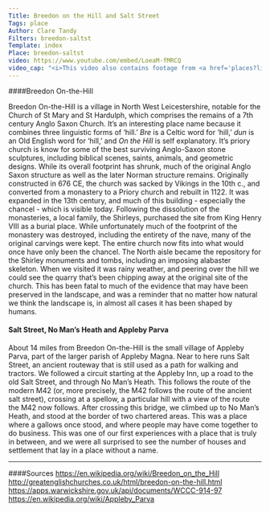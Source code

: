 ```yaml
---
Title: Breedon on the Hill and Salt Street
Tags: place
Author: Clare Tandy
Filters: breedon-saltst
Template: index
Place: breedon-saltst
video: https://www.youtube.com/embed/LoeaM-fMRCQ
video_cap: "<i>This video also contains footage from <a href='places?lincoln'>Lincoln</a></i>"
---
```



####Breedon On-the-Hill

Breedon On-the-Hill is a village in North West Leicestershire, notable for the Church of St Mary and St Hardulph, which comprises the remains of a 7th century Anglo Saxon Church. It’s an interesting place name because it combines three linguistic forms of ‘hill.’ _Bre_ is a Celtic word for ‘hill,’ _dun_ is an Old English word for ‘hill,’ and _On the Hill_ is self explanatory. 
It’s priory church is know for some of the best surviving Anglo-Saxon stone sculptures, including biblical scenes, saints, animals, and geometric designs. While its overall footprint has shrunk, much of the original Anglo Saxon structure as well as the later Norman structure remains. Originally constructed in 676 CE, the church was sacked by Vikings in the 10th c., and converted from a monastery to a Priory church and rebuilt in 1122. It was expanded in the 13th century, and much of this building - especially the chancel - which is visible today.
Following the dissolution of the monasteries, a local family, the Shirleys, purchased the site from King Henry VIII as a burial place. While unfortunately much of the footprint of the monastery was destroyed, including the entirety of the nave, many of the original carvings were kept. The entire church now fits into what would once have only been the chancel. The North aisle became the repository for the Shirley monuments and tombs, including an imposing alabaster skeleton. 
When we visited it was rainy weather, and peering over the hill we could see the quarry that’s been chipping away at the original site of the church. This has been fatal to much of the evidence that may have been preserved in the landscape, and was a reminder that no matter how natural we think the landscape is, in almost all cases it has been shaped by humans.

#### Salt Street, No Man’s Heath and Appleby Parva

About 14 miles from Breedon On-the-Hill is the small village of Appleby Parva, part of the larger parish of Appleby Magna. Near to here runs Salt Street, an ancient routeway that is still used as a path for walking and tractors. We followed a circuit starting at the Appleby Inn, up a road to the old Salt Street, and through No Man’s Heath. This follows the route of the modern M42 (or, more precisely, the M42 follows the route of the ancient salt street), crossing at a spellow, a particular hill with a view of the route the M42 now follows. After crossing this bridge, we climbed up to No Man’s Heath, and stood at the border of two chartered areas. This was a place where a gallows once stood, and where people may have come together to do business. This was one of our first experiences with a place that is truly in between, and we were all surprised to see the number of houses and settlement that lay in a place without a name.

***
####Sources 
https://en.wikipedia.org/wiki/Breedon_on_the_Hill
http://greatenglishchurches.co.uk/html/breedon-on-the-hill.html
https://apps.warwickshire.gov.uk/api/documents/WCCC-914-97
https://en.wikipedia.org/wiki/Appleby_Parva
